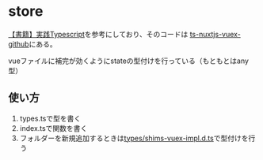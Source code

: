 # store

[【書籍】実践Typescript](https://github.com/takefumi-yoshii/ts-nuxtjs-vuex/tree/master/store)を参考にしており、そのコードは
[ts-nuxtjs-vuex-github](https://github.com/takefumi-yoshii/ts-nuxtjs-vuex/tree/master/store)にある。

vueファイルに補完が効くようにstateの型付けを行っている（もともとはany型）

## 使い方

1. types.tsで型を書く
2. index.tsで関数を書く
3. フォルダーを新規追加するときは[types/shims-vuex-impl.d.ts](..\types\shims-vuex-impl.d.ts)で型付けを行う
